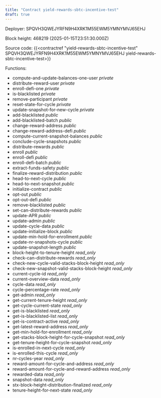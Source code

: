 ```yaml
---
title: "Contract yield-rewards-sbtc-incentive-test"
draft: true
---
```

Deployer: SPQVH3QWEJYRFN9H4XRK1M55EWM5YMNYMVJ65EHJ


 



Block height: 468219 (2025-01-15T23:51:30.000Z)

Source code: {{<contractref "yield-rewards-sbtc-incentive-test" SPQVH3QWEJYRFN9H4XRK1M55EWM5YMNYMVJ65EHJ yield-rewards-sbtc-incentive-test>}}

Functions:

* compute-and-update-balances-one-user _private_
* distribute-reward-user _private_
* enroll-defi-one _private_
* is-blacklisted _private_
* remove-participant _private_
* reset-state-for-cycle _private_
* update-snapshot-for-new-cycle _private_
* add-blacklisted _public_
* add-blacklisted-batch _public_
* change-reward-address _public_
* change-reward-address-defi _public_
* compute-current-snapshot-balances _public_
* conclude-cycle-snapshots _public_
* distribute-rewards _public_
* enroll _public_
* enroll-defi _public_
* enroll-defi-batch _public_
* extract-funds-safety _public_
* finalize-reward-distribution _public_
* head-to-next-cycle _public_
* head-to-next-snapshot _public_
* initialize-contract _public_
* opt-out _public_
* opt-out-defi _public_
* remove-blacklisted _public_
* set-can-distribute-rewards _public_
* update-APR _public_
* update-admin _public_
* update-cycle-data _public_
* update-initialize-block _public_
* update-min-hold-for-enrollment _public_
* update-nr-snapshots-cycle _public_
* update-snapshot-length _public_
* block-height-to-tenure-height _read_only_
* check-can-distribute-rewards _read_only_
* check-new-cycle-valid-stacks-block-height _read_only_
* check-new-snapshot-valid-stacks-block-height _read_only_
* current-cycle-id _read_only_
* current-overview-data _read_only_
* cycle-data _read_only_
* cycle-percentage-rate _read_only_
* get-admin _read_only_
* get-current-tenure-height _read_only_
* get-cycle-current-state _read_only_
* get-is-blacklisted _read_only_
* get-is-blacklisted-list _read_only_
* get-is-contract-active _read_only_
* get-latest-reward-address _read_only_
* get-min-hold-for-enrollment _read_only_
* get-stacks-block-height-for-cycle-snapshot _read_only_
* get-tenure-height-for-cycle-snapshot _read_only_
* is-enrolled-in-next-cycle _read_only_
* is-enrolled-this-cycle _read_only_
* nr-cycles-year _read_only_
* reward-amount-for-cycle-and-address _read_only_
* reward-amount-for-cycle-and-reward-address _read_only_
* rewarded-data _read_only_
* snapshot-data _read_only_
* stx-block-height-distribution-finalized _read_only_
* tenure-height-for-next-state _read_only_
